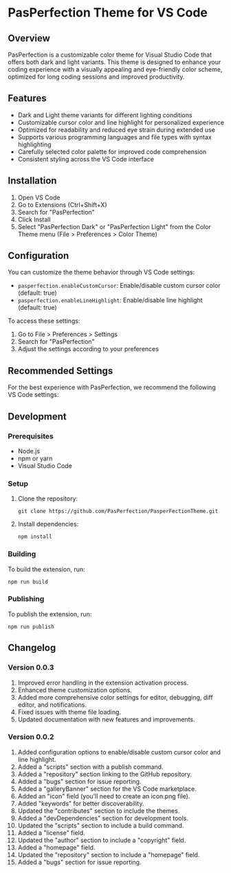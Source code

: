 # PasPerfection Theme for VS Code

## Overview
PasPerfection is a customizable color theme for Visual Studio Code that offers both dark and light variants. This theme is designed to enhance your coding experience with a visually appealing and eye-friendly color scheme, optimized for long coding sessions and improved productivity.

## Features
- Dark and Light theme variants for different lighting conditions
- Customizable cursor color and line highlight for personalized experience
- Optimized for readability and reduced eye strain during extended use
- Supports various programming languages and file types with syntax highlighting
- Carefully selected color palette for improved code comprehension
- Consistent styling across the VS Code interface

## Installation
1. Open VS Code
2. Go to Extensions (Ctrl+Shift+X)
3. Search for "PasPerfection"
4. Click Install
5. Select "PasPerfection Dark" or "PasPerfection Light" from the Color Theme menu (File > Preferences > Color Theme)

## Configuration
You can customize the theme behavior through VS Code settings:

- `pasperfection.enableCustomCursor`: Enable/disable custom cursor color (default: true)
- `pasperfection.enableLineHighlight`: Enable/disable line highlight (default: true)

To access these settings:
1. Go to File > Preferences > Settings
2. Search for "PasPerfection"
3. Adjust the settings according to your preferences

## Recommended Settings
For the best experience with PasPerfection, we recommend the following VS Code settings:

## Development

### Prerequisites
- Node.js
- npm or yarn
- Visual Studio Code

### Setup
1. Clone the repository:
   ```
   git clone https://github.com/PasPerfection/PasperFectionTheme.git
   ```
2. Install dependencies:
   ```
   npm install
   ```

### Building
To build the extension, run:
```
npm run build
```

### Publishing
To publish the extension, run:
```
npm run publish
```

## Changelog

### Version 0.0.3
1. Improved error handling in the extension activation process.
2. Enhanced theme customization options.
3. Added more comprehensive color settings for editor, debugging, diff editor, and notifications.
4. Fixed issues with theme file loading.
5. Updated documentation with new features and improvements.

### Version 0.0.2
1. Added configuration options to enable/disable custom cursor color and line highlight.
2. Added a "scripts" section with a publish command.
3. Added a "repository" section linking to the GitHub repository.
4. Added a "bugs" section for issue reporting.
5. Added a "galleryBanner" section for the VS Code marketplace.
6. Added an "icon" field (you'll need to create an icon.png file).
7. Added "keywords" for better discoverability.
8. Updated the "contributes" section to include the themes.
9. Added a "devDependencies" section for development tools.
10. Updated the "scripts" section to include a build command.
11. Added a "license" field.
12. Updated the "author" section to include a "copyright" field.
13. Added a "homepage" field.
14. Updated the "repository" section to include a "homepage" field.
15. Added a "bugs" section for issue reporting.
